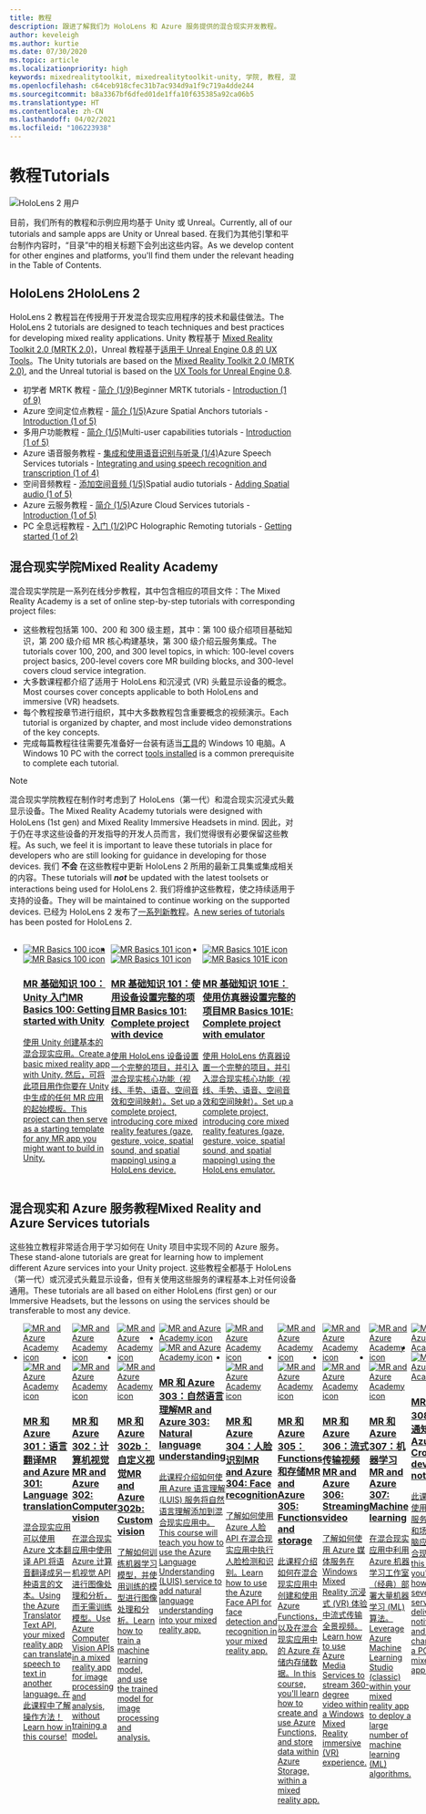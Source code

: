 ```yaml
---
title: 教程
description: 跟进了解我们为 HoloLens 和 Azure 服务提供的混合现实开发教程。
author: keveleigh
ms.author: kurtie
ms.date: 07/30/2020
ms.topic: article
ms.localizationpriority: high
keywords: mixedrealitytoolkit, mixedrealitytoolkit-unity, 学院, 教程, 混合现实头戴显示设备, windows 混合现实头戴显示设备, 虚拟现实头戴显示设备, unity, unreal, HoloLens, Azure 空间定位点, Azure 语音服务
ms.openlocfilehash: c64ceb918cfec31b7ac934d9a1f9c719a4dde244
ms.sourcegitcommit: b8a3367bf6dfed01de1ffa10f635385a92ca06b5
ms.translationtype: HT
ms.contentlocale: zh-CN
ms.lasthandoff: 04/02/2021
ms.locfileid: "106223938"
---
```

# <a name="tutorials"></a><span data-ttu-id="f15be-104">教程</span><span class="sxs-lookup"><span data-stu-id="f15be-104">Tutorials</span></span>

![HoloLens 2 用户](images/08_Tutorials.png)

<span data-ttu-id="f15be-106">目前，我们所有的教程和示例应用均基于 Unity 或 Unreal。</span><span class="sxs-lookup"><span data-stu-id="f15be-106">Currently, all of our tutorials and sample apps are Unity or Unreal based.</span></span> <span data-ttu-id="f15be-107">在我们为其他引擎和平台制作内容时，“目录”中的相关标题下会列出这些内容。</span><span class="sxs-lookup"><span data-stu-id="f15be-107">As we develop content for other engines and platforms, you'll find them under the relevant heading in the Table of Contents.</span></span>

## <a name="hololens-2"></a><span data-ttu-id="f15be-108">HoloLens 2</span><span class="sxs-lookup"><span data-stu-id="f15be-108">HoloLens 2</span></span> 

<span data-ttu-id="f15be-109">HoloLens 2 教程旨在传授用于开发混合现实应用程序的技术和最佳做法。</span><span class="sxs-lookup"><span data-stu-id="f15be-109">The HoloLens 2 tutorials are designed to teach techniques and best practices for developing mixed reality applications.</span></span> <span data-ttu-id="f15be-110">Unity 教程基于 [Mixed Reality Toolkit 2.0 (MRTK 2.0)](https://github.com/microsoft/MixedRealityToolkit-Unity)，Unreal 教程基于[适用于 Unreal Engine 0.8 的 UX Tools](https://github.com/microsoft/MixedReality-UXTools-Unreal)。</span><span class="sxs-lookup"><span data-stu-id="f15be-110">The Unity tutorials are based on the [Mixed Reality Toolkit 2.0 (MRTK 2.0)](https://github.com/microsoft/MixedRealityToolkit-Unity), and the Unreal tutorial is based on the [UX Tools for Unreal Engine 0.8](https://github.com/microsoft/MixedReality-UXTools-Unreal).</span></span>

* <span data-ttu-id="f15be-111">初学者 MRTK 教程 - [简介 (1/9)](tutorials/mr-learning-base-01.md)</span><span class="sxs-lookup"><span data-stu-id="f15be-111">Beginner MRTK tutorials - [Introduction (1 of 9)](tutorials/mr-learning-base-01.md)</span></span>
* <span data-ttu-id="f15be-112">Azure 空间定位点教程 - [简介 (1/5)](tutorials/mr-learning-asa-01.md)</span><span class="sxs-lookup"><span data-stu-id="f15be-112">Azure Spatial Anchors tutorials - [Introduction (1 of 5)](tutorials/mr-learning-asa-01.md)</span></span>
* <span data-ttu-id="f15be-113">多用户功能教程 - [简介 (1/5)](tutorials/mr-learning-sharing-01.md)</span><span class="sxs-lookup"><span data-stu-id="f15be-113">Multi-user capabilities tutorials - [Introduction (1 of 5)](tutorials/mr-learning-sharing-01.md)</span></span>
* <span data-ttu-id="f15be-114">Azure 语音服务教程 - [集成和使用语音识别与听录 (1/4)](tutorials/mrlearning-speechSDK-ch1.md)</span><span class="sxs-lookup"><span data-stu-id="f15be-114">Azure Speech Services tutorials - [Integrating and using speech recognition and transcription (1 of 4)](tutorials/mrlearning-speechSDK-ch1.md)</span></span>
* <span data-ttu-id="f15be-115">空间音频教程 - [添加空间音频 (1/5)](tutorials/unity-spatial-audio-ch1.md)</span><span class="sxs-lookup"><span data-stu-id="f15be-115">Spatial audio tutorials - [Adding Spatial audio (1 of 5)](tutorials/unity-spatial-audio-ch1.md)</span></span>
* <span data-ttu-id="f15be-116">Azure 云服务教程 - [简介 (1/5)](tutorials/mr-learning-azure-01.md)</span><span class="sxs-lookup"><span data-stu-id="f15be-116">Azure Cloud Services tutorials - [Introduction (1 of 5)](tutorials/mr-learning-azure-01.md)</span></span>
* <span data-ttu-id="f15be-117">PC 全息远程教程 - [入门 (1/2)](tutorials/mr-learning-pc-holographic-remoting-01.md)</span><span class="sxs-lookup"><span data-stu-id="f15be-117">PC Holographic Remoting tutorials - [Getting started (1 of 2)](tutorials/mr-learning-pc-holographic-remoting-01.md)</span></span>

## <a name="mixed-reality-academy"></a><span data-ttu-id="f15be-118">混合现实学院</span><span class="sxs-lookup"><span data-stu-id="f15be-118">Mixed Reality Academy</span></span> 

<span data-ttu-id="f15be-119">混合现实学院是一系列在线分步教程，其中包含相应的项目文件：</span><span class="sxs-lookup"><span data-stu-id="f15be-119">The Mixed Reality Academy is a set of online step-by-step tutorials with corresponding project files:</span></span>

* <span data-ttu-id="f15be-120">这些教程包括第 100、200 和 300 级主题，其中：第 100 级介绍项目基础知识，第 200 级介绍 MR 核心构建基块，第 300 级介绍云服务集成。</span><span class="sxs-lookup"><span data-stu-id="f15be-120">The tutorials cover 100, 200, and 300 level topics, in which: 100-level covers project basics, 200-level covers core MR building blocks, and 300-level covers cloud service integration.</span></span>
* <span data-ttu-id="f15be-121">大多数课程都介绍了适用于 HoloLens 和沉浸式 (VR) 头戴显示设备的概念。</span><span class="sxs-lookup"><span data-stu-id="f15be-121">Most courses cover concepts applicable to both HoloLens and immersive (VR) headsets.</span></span>
* <span data-ttu-id="f15be-122">每个教程按章节进行组织，其中大多数教程包含重要概念的视频演示。</span><span class="sxs-lookup"><span data-stu-id="f15be-122">Each tutorial is organized by chapter, and most include video demonstrations of the key concepts.</span></span>
* <span data-ttu-id="f15be-123">完成每篇教程往往需要先准备好一台装有适当[工具](../install-the-tools.md)的 Windows 10 电脑。</span><span class="sxs-lookup"><span data-stu-id="f15be-123">A Windows 10 PC with the correct [tools installed](../install-the-tools.md) is a common prerequisite to complete each tutorial.</span></span>

>[!NOTE]
><span data-ttu-id="f15be-124">混合现实学院教程在制作时考虑到了 HoloLens（第一代）和混合现实沉浸式头戴显示设备。</span><span class="sxs-lookup"><span data-stu-id="f15be-124">The Mixed Reality Academy tutorials were designed with HoloLens (1st gen) and Mixed Reality Immersive Headsets in mind.</span></span> <span data-ttu-id="f15be-125">因此，对于仍在寻求这些设备的开发指导的开发人员而言，我们觉得很有必要保留这些教程。</span><span class="sxs-lookup"><span data-stu-id="f15be-125">As such, we feel it is important to leave these tutorials in place for developers who are still looking for guidance in developing for those devices.</span></span> <span data-ttu-id="f15be-126">我们 **不会** 在这些教程中更新 HoloLens 2 所用的最新工具集或集成相关的内容。</span><span class="sxs-lookup"><span data-stu-id="f15be-126">These tutorials will **_not_** be updated with the latest toolsets or interactions being used for HoloLens 2.</span></span> <span data-ttu-id="f15be-127">我们将维护这些教程，使之持续适用于支持的设备。</span><span class="sxs-lookup"><span data-stu-id="f15be-127">They will be maintained to continue working on the supported devices.</span></span> <span data-ttu-id="f15be-128">已经为 HoloLens 2 发布了[一系列新教程](tutorials/mr-learning-base-01.md)。</span><span class="sxs-lookup"><span data-stu-id="f15be-128">[A new series of tutorials](tutorials/mr-learning-base-01.md) has been posted for HoloLens 2.</span></span>

<br>
<ul id="cardtypes-W" class="cardsW panelContent" style="display: flex; margin-top: 0px;">
                            <li><span data-ttu-id="f15be-129">
                                    <a href="tutorials/holograms-100.md" title="MR 基础知识 100" data-linktype="absolute-path">
                                    <div class="cardSize">
                                        <div class="cardPadding">
                                            <div class="card">
                                                <div class="cardImageOuter">
                                                    <div class="cardImage">
                                                        <img src="images/Holograms100.jpg" alt="MR Basics 100 icon">
                                                    </span><span class="sxs-lookup"><span data-stu-id="f15be-129">
                                    <a href="tutorials/holograms-100.md" title="MR Basics 100" data-linktype="absolute-path">
                                    <div class="cardSize">
                                        <div class="cardPadding">
                                            <div class="card">
                                                <div class="cardImageOuter">
                                                    <div class="cardImage">
                                                        <img src="images/Holograms100.jpg" alt="MR Basics 100 icon">
                                                    </span></span></div>
                                                </div>
                                                <div class="cardText">
                                                    <h3><span data-ttu-id="f15be-130">MR 基础知识 100：Unity 入门</span><span class="sxs-lookup"><span data-stu-id="f15be-130">MR Basics 100: Getting started with Unity</span></span></h3>
                                                    <p><span data-ttu-id="f15be-131">使用 Unity 创建基本的混合现实应用。</span><span class="sxs-lookup"><span data-stu-id="f15be-131">Create a basic mixed reality app with Unity.</span></span> <span data-ttu-id="f15be-132">然后，可将此项目用作你要在 Unity 中生成的任何 MR 应用的起始模板。</span><span class="sxs-lookup"><span data-stu-id="f15be-132">This project can then serve as a starting template for any MR app you might want to build in Unity.</span></span></p>
                                                </div>
                                            </div>
                                        </div>
                                    </div>
                               </a>
                            </li>
                            <li><span data-ttu-id="f15be-133">
                                  <a href="tutorials/holograms-101.md" title="MR 基础知识 101" data-linktype="absolute-path">
                                    <div class="cardSize">
                                        <div class="cardPadding">
                                            <div class="card">
                                                <div class="cardImageOuter">
                                                    <div class="cardImage">
                                                        <img src="images/Holograms101.jpg" alt="MR Basics 101 icon">
                                                    </span><span class="sxs-lookup"><span data-stu-id="f15be-133">
                                  <a href="tutorials/holograms-101.md" title="MR Basics 101" data-linktype="absolute-path">
                                    <div class="cardSize">
                                        <div class="cardPadding">
                                            <div class="card">
                                                <div class="cardImageOuter">
                                                    <div class="cardImage">
                                                        <img src="images/Holograms101.jpg" alt="MR Basics 101 icon">
                                                    </span></span></div>
                                                </div>
                                                <div class="cardText">
                                                    <h3><span data-ttu-id="f15be-134">MR 基础知识 101：使用设备设置完整的项目</span><span class="sxs-lookup"><span data-stu-id="f15be-134">MR Basics 101: Complete project with device</span></span></h3>
                                                    <p><span data-ttu-id="f15be-135">使用 HoloLens 设备设置一个完整的项目，并引入混合现实核心功能（视线、手势、语音、空间音效和空间映射）。</span><span class="sxs-lookup"><span data-stu-id="f15be-135">Set up a complete project, introducing core mixed reality features (gaze, gesture, voice, spatial sound, and spatial mapping) using a HoloLens device.</span></span></p>
                                                </div>
                                            </div>
                                        </div>
                                    </div>
                               </a>
                            </li>
                            <li><span data-ttu-id="f15be-136">
                                <a href="tutorials/holograms-101e.md" title="MR 基础知识 101E" data-linktype="absolute-path">
                                    <div class="cardSize">
                                        <div class="cardPadding">
                                            <div class="card">
                                                <div class="cardImageOuter">
                                                    <div class="cardImage">
                                                        <img src="images/Holograms101E.jpg" alt="MR Basics 101E icon">
                                                    </span><span class="sxs-lookup"><span data-stu-id="f15be-136">
                                <a href="tutorials/holograms-101e.md" title="MR Basics 101E" data-linktype="absolute-path">
                                    <div class="cardSize">
                                        <div class="cardPadding">
                                            <div class="card">
                                                <div class="cardImageOuter">
                                                    <div class="cardImage">
                                                        <img src="images/Holograms101E.jpg" alt="MR Basics 101E icon">
                                                    </span></span></div>
                                                </div>
                                                <div class="cardText">
                                                    <h3><span data-ttu-id="f15be-137">MR 基础知识 101E：使用仿真器设置完整的项目</span><span class="sxs-lookup"><span data-stu-id="f15be-137">MR Basics 101E: Complete project with emulator</span></span></h3>
                                                    <p><span data-ttu-id="f15be-138">使用 HoloLens 仿真器设置一个完整的项目，并引入混合现实核心功能（视线、手势、语音、空间音效和空间映射）。</span><span class="sxs-lookup"><span data-stu-id="f15be-138">Set up a complete project, introducing core mixed reality features (gaze, gesture, voice, spatial sound, and spatial mapping) using the HoloLens emulator.</span></span></p>
                                                </div>
                                            </div>
                                        </div>
                                    </div>
                                  </a>
                            </li>
</ul>

## <a name="mixed-reality-and-azure-services-tutorials"></a><span data-ttu-id="f15be-139">混合现实和 Azure 服务教程</span><span class="sxs-lookup"><span data-stu-id="f15be-139">Mixed Reality and Azure Services tutorials</span></span>

<span data-ttu-id="f15be-140">这些独立教程非常适合用于学习如何在 Unity 项目中实现不同的 Azure 服务。</span><span class="sxs-lookup"><span data-stu-id="f15be-140">These stand-alone tutorials are great for learning how to implement different Azure services into your Unity project.</span></span> <span data-ttu-id="f15be-141">这些教程全都基于 HoloLens（第一代）或沉浸式头戴显示设备，但有关使用这些服务的课程基本上对任何设备通用。</span><span class="sxs-lookup"><span data-stu-id="f15be-141">These tutorials are all based on either HoloLens (first gen) or our Immersive Headsets, but the lessons on using the services should be transferable to most any device.</span></span>

<ul id="cardtypes-W" class="cardsW panelContent" style="display: flex; margin-top: 0px;">
    <li><span data-ttu-id="f15be-142">
                                   <a href="tutorials/mr-azure-301.md" title="MR 和 Azure 301" data-linktype="absolute-path">
                              <div class="cardSize">
                                  <div class="cardPadding">
                                      <div class="card">
                                          <div class="cardImageOuter">
                                              <div class="cardImage">
                                                  <img src="images/MR-Azure-AcademyTile.jpg" alt="MR and Azure Academy icon">
                                              </span><span class="sxs-lookup"><span data-stu-id="f15be-142">
                                   <a href="tutorials/mr-azure-301.md" title="MR and Azure 301" data-linktype="absolute-path">
                              <div class="cardSize">
                                  <div class="cardPadding">
                                      <div class="card">
                                          <div class="cardImageOuter">
                                              <div class="cardImage">
                                                  <img src="images/MR-Azure-AcademyTile.jpg" alt="MR and Azure Academy icon">
                                              </span></span></div>
                                          </div>
                                          <div class="cardText">
                                              <h3><span data-ttu-id="f15be-143">MR 和 Azure 301：语言翻译</span><span class="sxs-lookup"><span data-stu-id="f15be-143">MR and Azure 301: Language translation</span></span></h3>
                                              <p><span data-ttu-id="f15be-144">混合现实应用可以使用 Azure 文本翻译 API 将语音翻译成另一种语言的文本。</span><span class="sxs-lookup"><span data-stu-id="f15be-144">Using the Azure Translator Text API, your mixed reality app can translate speech to text in another language.</span></span> <span data-ttu-id="f15be-145">在此课程中了解操作方法！</span><span class="sxs-lookup"><span data-stu-id="f15be-145">Learn how in this course!</span></span></p>
                                          </div>
                                      </div>
                                  </div>
                              </div>
                              </a>
                            </li>
                                 <li><span data-ttu-id="f15be-146">
                                   <a href="tutorials/mr-azure-302.md" title="MR 和 Azure 302" data-linktype="absolute-path">
                              <div class="cardSize">
                                  <div class="cardPadding">
                                      <div class="card">
                                          <div class="cardImageOuter">
                                              <div class="cardImage">
                                                  <img src="images/MR-Azure-AcademyTile.jpg" alt="MR and Azure Academy icon">
                                              </span><span class="sxs-lookup"><span data-stu-id="f15be-146">
                                   <a href="tutorials/mr-azure-302.md" title="MR and Azure 302" data-linktype="absolute-path">
                              <div class="cardSize">
                                  <div class="cardPadding">
                                      <div class="card">
                                          <div class="cardImageOuter">
                                              <div class="cardImage">
                                                  <img src="images/MR-Azure-AcademyTile.jpg" alt="MR and Azure Academy icon">
                                              </span></span></div>
                                          </div>
                                          <div class="cardText">
                                              <h3><span data-ttu-id="f15be-147">MR 和 Azure 302：计算机视觉</span><span class="sxs-lookup"><span data-stu-id="f15be-147">MR and Azure 302: Computer vision</span></span></h3>
                                              <p><span data-ttu-id="f15be-148">在混合现实应用中使用 Azure 计算机视觉 API 进行图像处理和分析，而无需训练模型。</span><span class="sxs-lookup"><span data-stu-id="f15be-148">Use Azure Computer Vision APIs in a mixed reality app for image processing and analysis, without training a model.</span></span></p>
                                          </div>
                                      </div>
                                  </div>
                              </div>
                              </a>
                            </li>
                                 <li><span data-ttu-id="f15be-149">
                                   <a href="tutorials/mr-azure-302b.md" title="MR 和 Azure 302b" data-linktype="absolute-path">
                              <div class="cardSize">
                                  <div class="cardPadding">
                                      <div class="card">
                                          <div class="cardImageOuter">
                                              <div class="cardImage">
                                                  <img src="images/MR-Azure-AcademyTile.jpg" alt="MR and Azure Academy icon">
                                              </span><span class="sxs-lookup"><span data-stu-id="f15be-149">
                                   <a href="tutorials/mr-azure-302b.md" title="MR and Azure 302b" data-linktype="absolute-path">
                              <div class="cardSize">
                                  <div class="cardPadding">
                                      <div class="card">
                                          <div class="cardImageOuter">
                                              <div class="cardImage">
                                                  <img src="images/MR-Azure-AcademyTile.jpg" alt="MR and Azure Academy icon">
                                              </span></span></div>
                                          </div>
                                          <div class="cardText">
                                              <h3><span data-ttu-id="f15be-150">MR 和 Azure 302b：自定义视觉</span><span class="sxs-lookup"><span data-stu-id="f15be-150">MR and Azure 302b: Custom vision</span></span></h3>
                                              <p><span data-ttu-id="f15be-151">了解如何训练机器学习模型，并使用训练的模型进行图像处理和分析。</span><span class="sxs-lookup"><span data-stu-id="f15be-151">Learn how to train a machine learning model, and use the trained model for image processing and analysis.</span></span></p>
                                          </div>
                                      </div>
                                  </div>
                              </div>
                              </a>
                            </li>                            
                                 <li><span data-ttu-id="f15be-152">
                                   <a href="tutorials/mr-azure-303.md" title="MR 和 Azure 303" data-linktype="absolute-path">
                              <div class="cardSize">
                                  <div class="cardPadding">
                                      <div class="card">
                                          <div class="cardImageOuter">
                                              <div class="cardImage">
                                                  <img src="images/MR-Azure-AcademyTile.jpg" alt="MR and Azure Academy icon">
                                              </span><span class="sxs-lookup"><span data-stu-id="f15be-152">
                                   <a href="tutorials/mr-azure-303.md" title="MR and Azure 303" data-linktype="absolute-path">
                              <div class="cardSize">
                                  <div class="cardPadding">
                                      <div class="card">
                                          <div class="cardImageOuter">
                                              <div class="cardImage">
                                                  <img src="images/MR-Azure-AcademyTile.jpg" alt="MR and Azure Academy icon">
                                              </span></span></div>
                                          </div>
                                          <div class="cardText">
                                              <h3><span data-ttu-id="f15be-153">MR 和 Azure 303：自然语言理解</span><span class="sxs-lookup"><span data-stu-id="f15be-153">MR and Azure 303: Natural language understanding</span></span></h3>
                                              <p><span data-ttu-id="f15be-154">此课程介绍如何使用 Azure 语言理解 (LUIS) 服务将自然语言理解添加到混合现实应用中。</span><span class="sxs-lookup"><span data-stu-id="f15be-154">This course will teach you how to use the Azure Language Understanding (LUIS) service to add natural language understanding into your mixed reality app.</span></span></p>
                                          </div>
                                      </div>
                                  </div>
                              </div>
                              </a>
                            </li>
                                 <li><span data-ttu-id="f15be-155">
                                   <a href="tutorials/mr-azure-304.md" title="MR 和 Azure 304" data-linktype="absolute-path">
                              <div class="cardSize">
                                  <div class="cardPadding">
                                      <div class="card">
                                          <div class="cardImageOuter">
                                              <div class="cardImage">
                                                  <img src="images/MR-Azure-AcademyTile.jpg" alt="MR and Azure Academy icon">
                                              </span><span class="sxs-lookup"><span data-stu-id="f15be-155">
                                   <a href="tutorials/mr-azure-304.md" title="MR and Azure 304" data-linktype="absolute-path">
                              <div class="cardSize">
                                  <div class="cardPadding">
                                      <div class="card">
                                          <div class="cardImageOuter">
                                              <div class="cardImage">
                                                  <img src="images/MR-Azure-AcademyTile.jpg" alt="MR and Azure Academy icon">
                                              </span></span></div>
                                          </div>
                                          <div class="cardText">
                                              <h3><span data-ttu-id="f15be-156">MR 和 Azure 304：人脸识别</span><span class="sxs-lookup"><span data-stu-id="f15be-156">MR and Azure 304: Face recognition</span></span></h3>
                                              <p><span data-ttu-id="f15be-157">了解如何使用 Azure 人脸 API 在混合现实应用中执行人脸检测和识别。</span><span class="sxs-lookup"><span data-stu-id="f15be-157">Learn how to use the Azure Face API for face detection and recognition in your mixed reality app.</span></span></p>
                                          </div>
                                      </div>
                                  </div>
                              </div>
                              </a>
                            </li>
                                 <li><span data-ttu-id="f15be-158">
                                   <a href="tutorials/mr-azure-305.md" title="MR 和 Azure 305" data-linktype="absolute-path">
                              <div class="cardSize">
                                  <div class="cardPadding">
                                      <div class="card">
                                          <div class="cardImageOuter">
                                              <div class="cardImage">
                                                  <img src="images/MR-Azure-AcademyTile.jpg" alt="MR and Azure Academy icon">
                                              </span><span class="sxs-lookup"><span data-stu-id="f15be-158">
                                   <a href="tutorials/mr-azure-305.md" title="MR and Azure 305" data-linktype="absolute-path">
                              <div class="cardSize">
                                  <div class="cardPadding">
                                      <div class="card">
                                          <div class="cardImageOuter">
                                              <div class="cardImage">
                                                  <img src="images/MR-Azure-AcademyTile.jpg" alt="MR and Azure Academy icon">
                                              </span></span></div>
                                          </div>
                                          <div class="cardText">
                                              <h3><span data-ttu-id="f15be-159">MR 和 Azure 305：Functions 和存储</span><span class="sxs-lookup"><span data-stu-id="f15be-159">MR and Azure 305: Functions and storage</span></span></h3>
                                              <p><span data-ttu-id="f15be-160">此课程介绍如何在混合现实应用中创建和使用 Azure Functions，以及在混合现实应用中的 Azure 存储内存储数据。</span><span class="sxs-lookup"><span data-stu-id="f15be-160">In this course, you'll learn how to create and use Azure Functions, and store data within Azure Storage, within a mixed reality app.</span></span></p>
                                          </div>
                                      </div>
                                  </div>
                              </div>
                              </a>
                            </li>
                                 <li><span data-ttu-id="f15be-161">
                                   <a href="tutorials/mr-azure-306.md" title="MR 和 Azure 306" data-linktype="absolute-path">
                              <div class="cardSize">
                                  <div class="cardPadding">
                                      <div class="card">
                                          <div class="cardImageOuter">
                                              <div class="cardImage">
                                                  <img src="images/MR-Azure-AcademyTile.jpg" alt="MR and Azure Academy icon">
                                              </span><span class="sxs-lookup"><span data-stu-id="f15be-161">
                                   <a href="tutorials/mr-azure-306.md" title="MR and Azure 306" data-linktype="absolute-path">
                              <div class="cardSize">
                                  <div class="cardPadding">
                                      <div class="card">
                                          <div class="cardImageOuter">
                                              <div class="cardImage">
                                                  <img src="images/MR-Azure-AcademyTile.jpg" alt="MR and Azure Academy icon">
                                              </span></span></div>
                                          </div>
                                          <div class="cardText">
                                              <h3><span data-ttu-id="f15be-162">MR 和 Azure 306：流式传输视频</span><span class="sxs-lookup"><span data-stu-id="f15be-162">MR and Azure 306: Streaming video</span></span></h3>
                                              <p><span data-ttu-id="f15be-163">了解如何使用 Azure 媒体服务在 Windows Mixed Reality 沉浸式 (VR) 体验中流式传输全景视频。</span><span class="sxs-lookup"><span data-stu-id="f15be-163">Learn how to use Azure Media Services to stream 360-degree video within a Windows Mixed Reality immersive (VR) experience.</span></span></p>
                                          </div>
                                      </div>
                                  </div>
                              </div>
                              </a>
                            </li>
                                 <li><span data-ttu-id="f15be-164">
                                   <a href="tutorials/mr-azure-307.md" title="MR 和 Azure 307" data-linktype="absolute-path">
                              <div class="cardSize">
                                  <div class="cardPadding">
                                      <div class="card">
                                          <div class="cardImageOuter">
                                              <div class="cardImage">
                                                  <img src="images/MR-Azure-AcademyTile.jpg" alt="MR and Azure Academy icon">
                                              </span><span class="sxs-lookup"><span data-stu-id="f15be-164">
                                   <a href="tutorials/mr-azure-307.md" title="MR and Azure 307" data-linktype="absolute-path">
                              <div class="cardSize">
                                  <div class="cardPadding">
                                      <div class="card">
                                          <div class="cardImageOuter">
                                              <div class="cardImage">
                                                  <img src="images/MR-Azure-AcademyTile.jpg" alt="MR and Azure Academy icon">
                                              </span></span></div>
                                          </div>
                                          <div class="cardText">
                                              <h3><span data-ttu-id="f15be-165">MR 和 Azure 307：机器学习</span><span class="sxs-lookup"><span data-stu-id="f15be-165">MR and Azure 307: Machine learning</span></span></h3>
                                              <p><span data-ttu-id="f15be-166">在混合现实应用中利用 Azure 机器学习工作室（经典）部署大量机器学习 (ML) 算法。</span><span class="sxs-lookup"><span data-stu-id="f15be-166">Leverage Azure Machine Learning Studio (classic) within your mixed reality app to deploy a large number of machine learning (ML) algorithms.</span></span></p>
                                          </div>
                                      </div>
                                  </div>
                              </div>
                              </a>
                            </li>
                                 <li><span data-ttu-id="f15be-167">
                                   <a href="tutorials/mr-azure-308.md" title="MR 和 Azure 308" data-linktype="absolute-path">
                              <div class="cardSize">
                                  <div class="cardPadding">
                                      <div class="card">
                                          <div class="cardImageOuter">
                                              <div class="cardImage">
                                                  <img src="images/MR-Azure-AcademyTile.jpg" alt="MR and Azure Academy icon">
                                              </span><span class="sxs-lookup"><span data-stu-id="f15be-167">
                                   <a href="tutorials/mr-azure-308.md" title="MR and Azure 308" data-linktype="absolute-path">
                              <div class="cardSize">
                                  <div class="cardPadding">
                                      <div class="card">
                                          <div class="cardImageOuter">
                                              <div class="cardImage">
                                                  <img src="images/MR-Azure-AcademyTile.jpg" alt="MR and Azure Academy icon">
                                              </span></span></div>
                                          </div>
                                          <div class="cardText">
                                              <h3><span data-ttu-id="f15be-168">MR 和 Azure 308：跨设备通知</span><span class="sxs-lookup"><span data-stu-id="f15be-168">MR and Azure 308: Cross-device notifications</span></span></h3>
                                              <p><span data-ttu-id="f15be-169">此课程介绍如何使用多个 Azure 服务将推送通知和场景更改从电脑应用传送到混合现实应用。</span><span class="sxs-lookup"><span data-stu-id="f15be-169">In this course, you'll learn how to use several Azure services to deliver push notifications and scene changes from a PC app to a mixed reality app.</span></span></p>
                                          </div>
                                      </div>
                                  </div>
                              </div>
                              </a>
                            </li>
                                 <li><span data-ttu-id="f15be-170">
                                   <a href="tutorials/mr-azure-309.md" title="MR 和 Azure 309" data-linktype="absolute-path">
                              <div class="cardSize">
                                  <div class="cardPadding">
                                      <div class="card">
                                          <div class="cardImageOuter">
                                              <div class="cardImage">
                                                  <img src="images/MR-Azure-AcademyTile.jpg" alt="MR and Azure Academy icon">
                                              </span><span class="sxs-lookup"><span data-stu-id="f15be-170">
                                   <a href="tutorials/mr-azure-309.md" title="MR and Azure 309" data-linktype="absolute-path">
                              <div class="cardSize">
                                  <div class="cardPadding">
                                      <div class="card">
                                          <div class="cardImageOuter">
                                              <div class="cardImage">
                                                  <img src="images/MR-Azure-AcademyTile.jpg" alt="MR and Azure Academy icon">
                                              </span></span></div>
                                          </div>
                                          <div class="cardText">
                                              <h3><span data-ttu-id="f15be-171">MR 和 Azure 309：Application Insights</span><span class="sxs-lookup"><span data-stu-id="f15be-171">MR and Azure 309: Application insights</span></span></h3>
                                              <p><span data-ttu-id="f15be-172">在混合现实应用中使用 Azure Application Insights 服务收集有关用户行为的分析数据。</span><span class="sxs-lookup"><span data-stu-id="f15be-172">Use the Azure Application Insights service to collect analytics on user behavior within a mixed reality app.</span></span></p>
                                          </div>
                                      </div>
                                  </div>
                              </div>
                              </a>
                            </li> 
                                 <li><span data-ttu-id="f15be-173">
                                   <a href="tutorials/mr-azure-310.md" title="MR 和 Azure 310" data-linktype="absolute-path">
                              <div class="cardSize">
                                  <div class="cardPadding">
                                      <div class="card">
                                          <div class="cardImageOuter">
                                              <div class="cardImage">
                                                  <img src="images/MR-Azure-AcademyTile.jpg" alt="MR and Azure Academy icon">
                                              </span><span class="sxs-lookup"><span data-stu-id="f15be-173">
                                   <a href="tutorials/mr-azure-310.md" title="MR and Azure 310" data-linktype="absolute-path">
                              <div class="cardSize">
                                  <div class="cardPadding">
                                      <div class="card">
                                          <div class="cardImageOuter">
                                              <div class="cardImage">
                                                  <img src="images/MR-Azure-AcademyTile.jpg" alt="MR and Azure Academy icon">
                                              </span></span></div>
                                          </div>
                                          <div class="cardText">
                                              <h3><span data-ttu-id="f15be-174">MR 和 Azure 310：对象检测</span><span class="sxs-lookup"><span data-stu-id="f15be-174">MR and Azure 310: Object detection</span></span></h3>
                                              <p><span data-ttu-id="f15be-175">训练机器学习模型，并使用训练的模型识别类似的对象及其在现实世界中的位置。</span><span class="sxs-lookup"><span data-stu-id="f15be-175">Train a machine learning model, and use the trained model to recognize similar objects and their positions in the physical world.</span></span></p>
                                          </div>
                                      </div>
                                  </div>
                              </div>
                              </a>
                            </li> 
                                 <li><span data-ttu-id="f15be-176">
                                   <a href="tutorials/mr-azure-311.md" title="MR 和 Azure 311" data-linktype="absolute-path">
                              <div class="cardSize">
                                  <div class="cardPadding">
                                      <div class="card">
                                          <div class="cardImageOuter">
                                              <div class="cardImage">
                                                  <img src="images/MR-Azure-AcademyTile.jpg" alt="MR and Azure Academy icon">
                                              </span><span class="sxs-lookup"><span data-stu-id="f15be-176">
                                   <a href="tutorials/mr-azure-311.md" title="MR and Azure 311" data-linktype="absolute-path">
                              <div class="cardSize">
                                  <div class="cardPadding">
                                      <div class="card">
                                          <div class="cardImageOuter">
                                              <div class="cardImage">
                                                  <img src="images/MR-Azure-AcademyTile.jpg" alt="MR and Azure Academy icon">
                                              </span></span></div>
                                          </div>
                                          <div class="cardText">
                                              <h3><span data-ttu-id="f15be-177">MR 和 Azure 311：Microsoft Graph</span><span class="sxs-lookup"><span data-stu-id="f15be-177">MR and Azure 311: Microsoft Graph</span></span></h3>
                                              <p><span data-ttu-id="f15be-178">了解如何从混合现实应用内部连接到 Microsoft Graph 服务。</span><span class="sxs-lookup"><span data-stu-id="f15be-178">Learn how to connect to Microsoft Graph services from within a mixed reality app.</span></span></p>
                                          </div>
                                      </div>
                                  </div>
                              </div>
                              </a>
                            </li> 
                                 <li><span data-ttu-id="f15be-179">
                                   <a href="tutorials/mr-azure-312.md" title="MR 和 Azure 312" data-linktype="absolute-path">
                              <div class="cardSize">
                                  <div class="cardPadding">
                                      <div class="card">
                                          <div class="cardImageOuter">
                                              <div class="cardImage">
                                                  <img src="images/MR-Azure-AcademyTile.jpg" alt="MR and Azure Academy icon">
                                              </span><span class="sxs-lookup"><span data-stu-id="f15be-179">
                                   <a href="tutorials/mr-azure-312.md" title="MR and Azure 312" data-linktype="absolute-path">
                              <div class="cardSize">
                                  <div class="cardPadding">
                                      <div class="card">
                                          <div class="cardImageOuter">
                                              <div class="cardImage">
                                                  <img src="images/MR-Azure-AcademyTile.jpg" alt="MR and Azure Academy icon">
                                              </span></span></div>
                                          </div>
                                          <div class="cardText">
                                              <h3><span data-ttu-id="f15be-180">MR 和 Azure 312：机器人集成</span><span class="sxs-lookup"><span data-stu-id="f15be-180">MR and Azure 312: Bot integration</span></span></h3>
                                              <p><span data-ttu-id="f15be-181">在混合现实应用中使用 Microsoft Bot Framework v4 创建、部署机器人并与其通信。</span><span class="sxs-lookup"><span data-stu-id="f15be-181">Create and deploy a bot using Microsoft Bot Framework v4, and communicate with it in a mixed reality app.</span></span></p>
                                          </div>
                                      </div>
                                  </div>
                              </div>
                              </a>
                            </li> 
                                 <li><span data-ttu-id="f15be-182">
                                   <a href="tutorials/mr-azure-313.md" title="MR 和 Azure 313" data-linktype="absolute-path">
                              <div class="cardSize">
                                  <div class="cardPadding">
                                      <div class="card">
                                          <div class="cardImageOuter">
                                              <div class="cardImage">
                                                  <img src="images/MR-Azure-AcademyTile.jpg" alt="MR and Azure Academy icon">
                                              </span><span class="sxs-lookup"><span data-stu-id="f15be-182">
                                   <a href="tutorials/mr-azure-313.md" title="MR and Azure 313" data-linktype="absolute-path">
                              <div class="cardSize">
                                  <div class="cardPadding">
                                      <div class="card">
                                          <div class="cardImageOuter">
                                              <div class="cardImage">
                                                  <img src="images/MR-Azure-AcademyTile.jpg" alt="MR and Azure Academy icon">
                                              </span></span></div>
                                          </div>
                                          <div class="cardText">
                                              <h3><span data-ttu-id="f15be-183">MR 和 Azure 313：IoT 中心服务</span><span class="sxs-lookup"><span data-stu-id="f15be-183">MR and Azure 313: IoT Hub Service</span></span></h3>
                                              <p><span data-ttu-id="f15be-184">了解如何在虚拟机上实施 Azure IoT 中心服务，并在 HoloLens 中可视化数据。</span><span class="sxs-lookup"><span data-stu-id="f15be-184">Learn how to implement Azure IoT Hub service on a virtual machine, and visualize the data on HoloLens.</span></span></p>
                                          </div>
                                      </div>
                                  </div>
                              </div>
                              </a>
                            </li> 
</ul>
